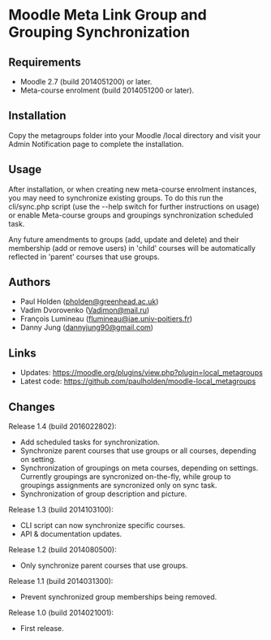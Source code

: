 Moodle Meta Link Group and Grouping Synchronization
===================================================

Requirements
------------
- Moodle 2.7 (build 2014051200) or later.
- Meta-course enrolment (build 2014051200 or later).

Installation
------------
Copy the metagroups folder into your Moodle /local directory and visit your Admin Notification page to complete the installation.

Usage
-----
After installation, or when creating new meta-course enrolment instances, you may need to synchronize existing groups. To do this
run the cli/sync.php script (use the --help switch for further instructions on usage) or enable Meta-course groups and groupings 
synchronization scheduled task.

Any future amendments to groups (add, update and delete) and their membership (add or remove users) in 'child' courses will be automatically
reflected in 'parent' courses that use groups.

Authors
-------
- Paul Holden (pholden@greenhead.ac.uk) 
- Vadim Dvorovenko (Vadimon@mail.ru)
- François Lumineau (flumineau@iae.univ-poitiers.fr)
- Danny Jung (dannyjung90@gmail.com)

Links
-----
- Updates: https://moodle.org/plugins/view.php?plugin=local_metagroups
- Latest code: https://github.com/paulholden/moodle-local_metagroups

Changes
-------
Release 1.4 (build 2016022802):
- Add scheduled tasks for synchronization.
- Synchronize parent courses that use groups or all courses, depending on setting.
- Synchronization of groupings on meta courses, depending on settings. Currently groupings are syncronized 
on-the-fly, while group to groupings assignments are syncronized only on sync task.
- Synchronization of group description and picture.

Release 1.3 (build 2014103100):
- CLI script can now synchronize specific courses.
- API & documentation updates.

Release 1.2 (build 2014080500):
- Only synchronize parent courses that use groups.

Release 1.1 (build 2014031300):
- Prevent synchronized group memberships being removed.

Release 1.0 (build 2014021001):
- First release.
